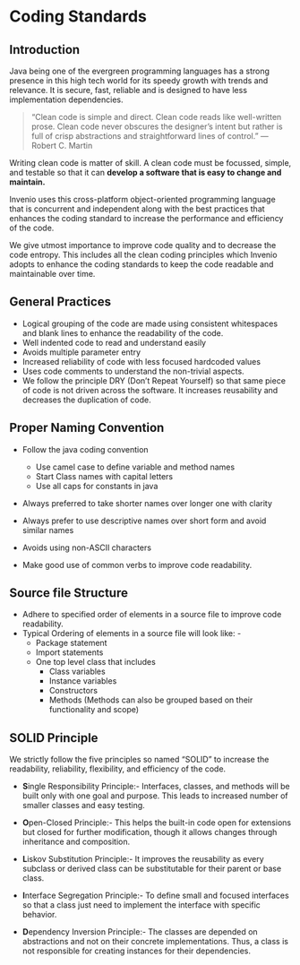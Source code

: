 # Coding Standards

## Introduction
Java being one of the evergreen programming languages has a strong presence in this high tech world for its speedy growth with trends and relevance. It is secure, fast, reliable and is designed to have less implementation dependencies.




>“Clean code is simple and direct. Clean code reads like well-written prose. Clean code never obscures the designer’s intent but rather is full of crisp abstractions and straightforward lines of control.” — Robert C. Martin

Writing clean code is matter of skill. A clean code must be focussed, simple, and testable so that it can **develop a software that is easy to change and maintain.**

Invenio uses this cross-platform object-oriented programming language that is concurrent and independent along with the best practices that enhances the coding standard to increase the performance and efficiency of the code.

We give utmost importance to improve code quality and to decrease the code entropy.
This includes all the clean coding principles which Invenio adopts to enhance the coding standards to keep the code readable and maintainable over time.

## General Practices 
- Logical grouping of the code are made using consistent whitespaces and blank lines to enhance the readability of the code.
- Well indented code to read and understand easily
- Avoids multiple parameter entry
- Increased reliability of code with less focused hardcoded values
- Uses code comments to understand the non-trivial aspects.
- We follow the principle DRY (Don’t Repeat Yourself) so that same piece of code is not driven across the software. It increases reusability and decreases the duplication of code.

## Proper Naming Convention
- Follow the java coding convention

    - Use camel case to define variable and method names
    - Start Class names with capital letters
    - Use all caps for constants in java
- Always preferred to take shorter names over longer one with clarity
- Always prefer to use descriptive names over short form and avoid similar names
- Avoids using non-ASCII characters
- Make good use of common verbs to improve code readability.




## Source file Structure
- 	Adhere to specified order of elements in a source file to improve code readability.
- Typical Ordering of elements in a source file will look like: -
    - Package statement
    - Import statements
    - One top level class that includes
        - Class variables
        - Instance variables
        - Constructors
        - Methods
          (Methods can also be grouped based on their functionality and scope)

## SOLID Principle
We strictly follow the five principles so named “SOLID” to increase the readability, reliability, flexibility, and efficiency of the code.
- **S**ingle Responsibility Principle:-  Interfaces, classes, and methods will be built only with one goal and purpose. This leads to increased number of smaller classes and easy testing.

- **O**pen-Closed Principle:- This helps the built-in code open for extensions but closed for further modification, though it allows changes through inheritance and composition.
  
- **L**iskov Substitution Principle:- It improves the reusability as every subclass or derived class can be substitutable for their parent or base class.
    
- **I**nterface Segregation Principle:- To define small and focused interfaces so that a class just need to implement the interface with specific behavior.

- **D**ependency Inversion Principle:- The classes are depended on abstractions and not on their concrete implementations. Thus, a class is not responsible for creating instances for their dependencies.








